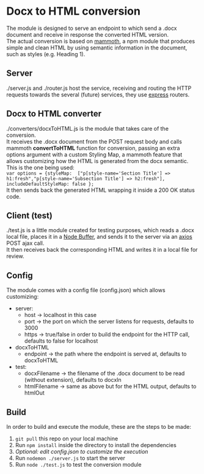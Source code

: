# Docx to HTML conversion
The module is designed to serve an endpoint to which send a .docx document and receive in response the converted HTML version.   
The actual conversion is based on [mammoth](https://www.npmjs.com/package/mammoth), a npm module that produces simple and clean HTML by using semantic information in the document, such as styles (e.g. Heading 1).

## Server
./server.js and ./router.js host the service, receiving and routing the HTTP requests towards the several (future) services, they use [express](https://www.npmjs.com/package/express) routers. 

## Docx to HTML converter
./converters/docxToHTML.js is the module that takes care of the conversion.   
It receives the .docx document from the POST request body and calls mammoth **convertToHTML** function for conversion, passing an extra options argument with a custom Styling Map, a mammoth feature that allows customizing how the HTML is generated from the docx semantic.   
This is the one being used:   
`var options = {styleMap: 
        ["p[style-name='Section Title'] => h1:fresh","p[style-name='Subsection Title'] => h2:fresh"], includeDefaultStyleMap: false
    };`     
It then sends back the generated HTML wrapping it inside a 200 OK status code.

## Client (test)
./test.js is a little module created for testing purposes, which reads a .docx local file, places it in a [Node Buffer](https://nodejs.org/api/buffer.html#class-buffer), and sends it to the server via an [axios](https://www.npmjs.com/package/axios) POST ajax call.   
It then receives back the corresponding HTML and writes it in a local file for review.

## Config
The module comes with a config file (config.json) which allows customizing:
- server:
  - host -> localhost in this case
  - port -> the port on which the server listens for requests, defaults to 3000
  - https -> true/false in order to build the endpoint for the HTTP call, defaults to false for localhost
- docxToHTML
  - endpoint -> the path where the endpoint is served at, defaults to docxToHTML
- test:
  - docxFilename -> the filename of the .docx document to be read (without extension), defaults to docxIn
  - htmlFilename -> same as above but for the HTML output, defaults to htmlOut

## Build
In order to build and execute the module, these are the steps to be made:
1. `git pull` this repo on your local machine
2. Run `npm install` inside the directory to install the dependencies
3. *Optional: edit config.json to customize the execution*
4. Run `nodemon ./server.js` to start the server
5. Run `node ./test.js` to test the conversion module
